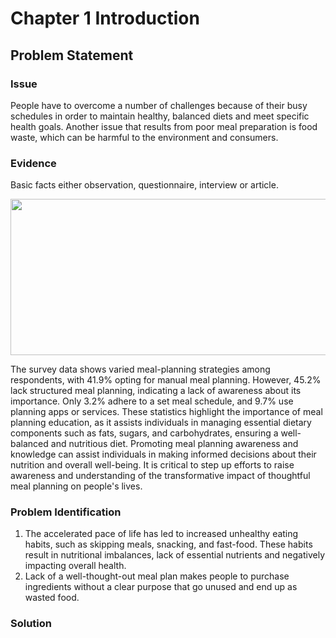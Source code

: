 # Chapter 1 Introduction

## Problem Statement

### Issue
People have to overcome a number of challenges because of their busy schedules in order to maintain healthy, balanced diets and meet specific health goals. Another issue that results from poor meal preparation is food waste, which can be harmful to the environment and consumers.

### Evidence
Basic facts either observation, questionnaire, interview or article. 

<img src="https://github.com/addff/2310-CSP600/assets/148511387/f2c93986-ef0b-45f8-80ba-475f25fc426e" width="550" height="250">

The survey data shows varied meal-planning strategies among respondents, with 41.9% opting for manual meal planning. However, 45.2% lack structured meal planning, indicating a lack of awareness about its 
importance. Only 3.2% adhere to a set meal schedule, and 9.7% use planning apps or services. These statistics highlight the importance of meal planning education, as it assists individuals in managing 
essential dietary components such as fats, sugars, and carbohydrates, ensuring a well-balanced and nutritious diet. Promoting meal planning awareness and knowledge can assist individuals in making informed 
decisions about their nutrition and overall well-being. It is critical to step up efforts to raise awareness and understanding of the transformative impact of thoughtful meal planning on people's lives.


### Problem Identification
1. The accelerated pace of life has led to increased unhealthy eating habits, such as skipping meals, snacking, and fast-food. These habits result in nutritional imbalances, lack of essential nutrients and 
   negatively impacting overall health.
2. Lack of a well-thought-out meal plan makes people to purchase ingredients without a clear purpose that go unused and end up as wasted food.

### Solution 

